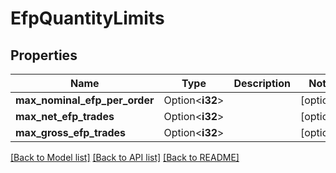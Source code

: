 # EfpQuantityLimits

## Properties

Name | Type | Description | Notes
------------ | ------------- | ------------- | -------------
**max_nominal_efp_per_order** | Option<**i32**> |  | [optional]
**max_net_efp_trades** | Option<**i32**> |  | [optional]
**max_gross_efp_trades** | Option<**i32**> |  | [optional]

[[Back to Model list]](../README.md#documentation-for-models) [[Back to API list]](../README.md#documentation-for-api-endpoints) [[Back to README]](../README.md)



